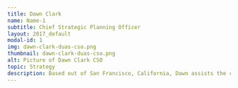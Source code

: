 ```yaml
---
title: Dawn Clark
name: Name-1
subtitle: Chief Strategic Planning Officer
layout: 2017_default
modal-id: 1
img: dawn-clark-duas-cso.png
thumbnail: dawn-clark-duas-cso.png
alt: Picture of Dawn Clark CSO
topic: Strategy
description: Based out of San Francisco, California, Dawn assists the chief executive officer with developing, communicating, executing, and sustaining strategy. 
---
```

